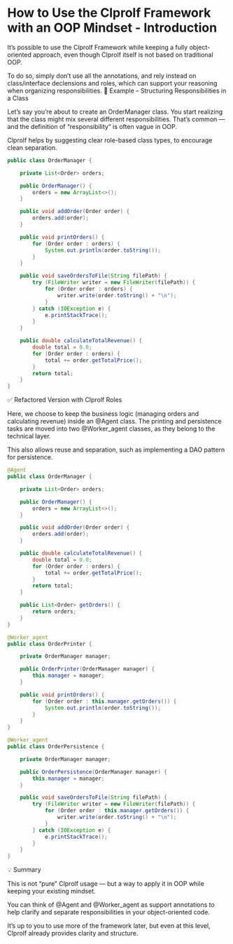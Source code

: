 
# How to Use the Clprolf Framework with an OOP Mindset - Introduction

It’s possible to use the Clprolf Framework while keeping a fully object-oriented approach, even though Clprolf itself is not based on traditional OOP.

To do so, simply don’t use all the annotations, and rely instead on class/interface declensions and roles, which can support your reasoning when organizing responsibilities.
🧩 Example – Structuring Responsibilities in a Class

Let’s say you’re about to create an OrderManager class.
You start realizing that the class might mix several different responsibilities.
That’s common — and the definition of “responsibility” is often vague in OOP.

Clprolf helps by suggesting clear role-based class types, to encourage clean separation.

```java
public class OrderManager {

    private List<Order> orders;

    public OrderManager() {
        orders = new ArrayList<>();
    }

    public void addOrder(Order order) {
        orders.add(order);
    }

    public void printOrders() {
        for (Order order : orders) {
            System.out.println(order.toString());
        }
    }

    public void saveOrdersToFile(String filePath) {
        try (FileWriter writer = new FileWriter(filePath)) {
            for (Order order : orders) {
                writer.write(order.toString() + "\n");
            }
        } catch (IOException e) {
            e.printStackTrace();
        }
    }

    public double calculateTotalRevenue() {
        double total = 0.0;
        for (Order order : orders) {
            total += order.getTotalPrice();
        }
        return total;
    }
}
```

✅ Refactored Version with Clprolf Roles

Here, we choose to keep the business logic (managing orders and calculating revenue) inside an @Agent class.
The printing and persistence tasks are moved into two @Worker_agent classes, as they belong to the technical layer.

This also allows reuse and separation, such as implementing a DAO pattern for persistence.

```java
@Agent
public class OrderManager {

    private List<Order> orders;

    public OrderManager() {
        orders = new ArrayList<>();
    }

    public void addOrder(Order order) {
        orders.add(order);
    }

    public double calculateTotalRevenue() {
        double total = 0.0;
        for (Order order : orders) {
            total += order.getTotalPrice();
        }
        return total;
    }

    public List<Order> getOrders() {
        return orders;
    }
}

@Worker_agent
public class OrderPrinter {

    private OrderManager manager;

    public OrderPrinter(OrderManager manager) {
        this.manager = manager;
    }

    public void printOrders() {
        for (Order order : this.manager.getOrders()) {
            System.out.println(order.toString());
        }
    }
}

@Worker_agent
public class OrderPersistence {

    private OrderManager manager;

    public OrderPersistence(OrderManager manager) {
        this.manager = manager;
    }

    public void saveOrdersToFile(String filePath) {
        try (FileWriter writer = new FileWriter(filePath)) {
            for (Order order : this.manager.getOrders()) {
                writer.write(order.toString() + "\n");
            }
        } catch (IOException e) {
            e.printStackTrace();
        }
    }
}
```

💡 Summary

This is not “pure” Clprolf usage — but a way to apply it in OOP while keeping your existing mindset.

You can think of @Agent and @Worker_agent as support annotations to help clarify and separate responsibilities in your object-oriented code.

It’s up to you to use more of the framework later, but even at this level, Clprolf already provides clarity and structure.